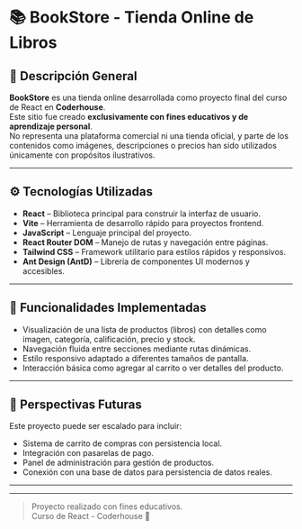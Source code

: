 # 📚 BookStore - Tienda Online de Libros

## 📌 Descripción General

**BookStore** es una tienda online desarrollada como proyecto final del curso de React en **Coderhouse**.  
Este sitio fue creado **exclusivamente con fines educativos y de aprendizaje personal**.  
No representa una plataforma comercial ni una tienda oficial, y parte de los contenidos como imágenes, descripciones o precios han sido utilizados únicamente con propósitos ilustrativos.

---

## ⚙️ Tecnologías Utilizadas

- **React** – Biblioteca principal para construir la interfaz de usuario.
- **Vite** – Herramienta de desarrollo rápido para proyectos frontend.
- **JavaScript** – Lenguaje principal del proyecto.
- **React Router DOM** – Manejo de rutas y navegación entre páginas.
- **Tailwind CSS** – Framework utilitario para estilos rápidos y responsivos.
- **Ant Design (AntD)** – Librería de componentes UI modernos y accesibles.

---

## 🧩 Funcionalidades Implementadas

- Visualización de una lista de productos (libros) con detalles como imagen, categoría, calificación, precio y stock.
- Navegación fluida entre secciones mediante rutas dinámicas.
- Estilo responsivo adaptado a diferentes tamaños de pantalla.
- Interacción básica como agregar al carrito o ver detalles del producto.

---

## 🔮 Perspectivas Futuras

Este proyecto puede ser escalado para incluir:

- Sistema de carrito de compras con persistencia local.
- Integración con pasarelas de pago.
- Panel de administración para gestión de productos.
- Conexión con una base de datos para persistencia de datos reales.

---


---

> Proyecto realizado con fines educativos.  
> Curso de React - Coderhouse 🚀

